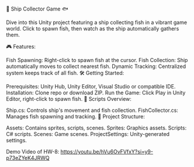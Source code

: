 🚢 Ship Collector Game 🐟

Dive into this Unity project featuring a ship collecting fish in a vibrant game world. Click to spawn fish, then watch as the ship automatically gathers them.

🎮 Features:

Fish Spawning: Right-click to spawn fish at the cursor.
Fish Collection: Ship automatically moves to collect nearest fish.
Dynamic Tracking: Centralized system keeps track of all fish.
🛠️ Getting Started:

Prerequisites: Unity Hub, Unity Editor, Visual Studio or compatible IDE.
Installation: Clone repo or download ZIP.
Run the Game: Click Play in Unity Editor, right-click to spawn fish.
📝 Scripts Overview:

Ship.cs: Controls ship's movement and fish collection.
FishCollector.cs: Manages fish spawning and tracking.
📁 Project Structure:

Assets: Contains sprites, scripts, scenes.
Sprites: Graphics assets.
Scripts: C# scripts.
Scenes: Game scenes.
ProjectSettings: Unity-generated settings.


Demo Video of HW-8: https://youtu.be/hVu6OvFVfxY?si=y9-p73eZYeK4JRWQ
